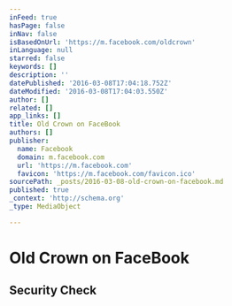 ```yaml
---
inFeed: true
hasPage: false
inNav: false
isBasedOnUrl: 'https://m.facebook.com/oldcrown'
inLanguage: null
starred: false
keywords: []
description: ''
datePublished: '2016-03-08T17:04:18.752Z'
dateModified: '2016-03-08T17:04:03.550Z'
author: []
related: []
app_links: []
title: Old Crown on FaceBook
authors: []
publisher:
  name: Facebook
  domain: m.facebook.com
  url: 'https://m.facebook.com'
  favicon: 'https://m.facebook.com/favicon.ico'
sourcePath: _posts/2016-03-08-old-crown-on-facebook.md
published: true
_context: 'http://schema.org'
_type: MediaObject

---
```

# Old Crown on FaceBook

<article style=""><h1>Security Check</h1></article>